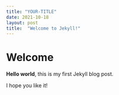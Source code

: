 ```yaml
---
title: "YOUR-TITLE"
date: 2021-10-18
layout: post
title:  "Welcome to Jekyll!"
---
```


# Welcome

**Hello world**, this is my first Jekyll blog post.

I hope you like it!
